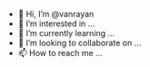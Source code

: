 - 👋 Hi, I’m @vanrayan
- 👀 I’m interested in ...
- 🌱 I’m currently learning ...
- 💞️ I’m looking to collaborate on ...
- 📫 How to reach me ...

<!---
vanrayan/vanrayan is a ✨ special ✨ repository because its `README.md` (this file) appears on your GitHub profile.
You can click the Preview link to take a look at your changes.
--->
